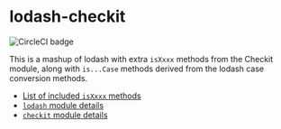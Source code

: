 # lodash-checkit

![CircleCI badge](https://circleci.com/gh/mjhm/lodash-checkit.svg?style=shield&circle-token=:circle-token)

This is a mashup of lodash with extra `isXxxx` methods from the Checkit module, along with `is...Case` methods derived from the lodash case conversion methods.

- [List of included `isXxxx` methods](IS_LIST.md)
- [`lodash` module details](https://lodash.com/docs)
- [`checkit` module details](https://github.com/tgriesser/checkit)
